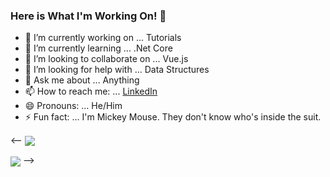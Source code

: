 ### Here is What I'm Working On! 👋

<!--
**mhtaldmr/mhtaldmr** is a ✨ _special_ ✨ repository because its `README.md` (this file) appears on your GitHub profile.

Here are some ideas to get you started:

-->

- 🔭 I’m currently working on ... Tutorials
- 🌱 I’m currently learning ... .Net Core
- 👯 I’m looking to collaborate on ... Vue.js
- 🤔 I’m looking for help with ... Data Structures
- 💬 Ask me about ... Anything
- 📫 How to reach me: ... [LinkedIn](https://www.linkedin.com/in/mhtaldmr/)
- 😄 Pronouns: ... He/Him
- ⚡ Fun fact: ... I'm Mickey Mouse. They don't know who's inside the suit.


<--
<img align="center" src="https://github-readme-stats.vercel.app/api/top-langs/?username=mhtaldmr&layout=compact&theme=tokyonight">

<img align="center" src="https://github-readme-stats.vercel.app/api?username=mhtaldmr&count_private=true_icons=true&theme=tokyonight">
-->
